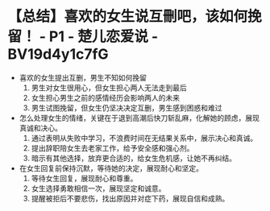 # 【总结】喜欢的女生说互刪吧，该如何挽留！ - P1 - 楚儿恋爱说 - BV19d4y1c7fG

-   喜欢的女生提出互删，男生不知如何挽留
    1.  男生对女生很用心，但女生担心两人无法走到最后
    2.  女生担心男生之前的感情经历会影响两人的未来
    3.  男生试图挽留，但女生仍坚决决定互删，男生感到困惑和难过
-   怎么处理女生的情绪，关键在于退到高潮后快刀斩乱麻，化解她的顾虑，展现真诚和决心。
    1.  通过表明从失败中学习，不浪费时间在无结果关系中，展示决心和真诚。
    2.  提出辞职陪女生去老家工作，给予安全感和强心剂。
    3.  暗示有其他选择，放弃更合适的，给女生危机感，让她不再纠结。
-   在女生回复前保持沉默，等待她的决定，展现耐心和坚定。
    1.  等待女生回复，展现耐心和尊重。
    2.  女生选择勇敢相信一次，展现坚定和诚意。
    3.  提醒被拒后不要悲伤，找出原因并对症下药，展现自信和成熟。